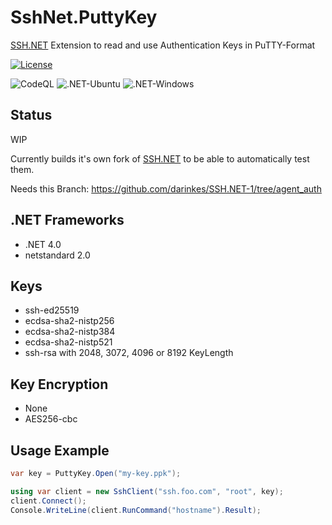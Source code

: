 SshNet.PuttyKey
=============
[SSH.NET](https://github.com/sshnet/SSH.NET) Extension to read and use Authentication Keys in PuTTY-Format

[![License](https://img.shields.io/github/license/darinkes/SshNet.PuttyKey)](https://github.com/darinkes/SshNet.PuttyKey/blob/main/LICENSE)

![CodeQL](https://github.com/darinkes/SshNet.PuttyKey/workflows/CodeQL/badge.svg)
![.NET-Ubuntu](https://github.com/darinkes/SshNet.PuttyKey/workflows/.NET-Ubuntu/badge.svg)
![.NET-Windows](https://github.com/darinkes/SshNet.PuttyKey/workflows/.NET-Windows/badge.svg)

## Status
WIP

Currently builds it's own fork of [SSH.NET](https://github.com/sshnet/SSH.NET) to be able to automatically test them.

Needs this Branch: https://github.com/darinkes/SSH.NET-1/tree/agent_auth

## .NET Frameworks

* .NET 4.0
* netstandard 2.0

## Keys
* ssh-ed25519
* ecdsa-sha2-nistp256
* ecdsa-sha2-nistp384
* ecdsa-sha2-nistp521
* ssh-rsa with 2048, 3072, 4096 or 8192 KeyLength

## Key Encryption
* None
* AES256-cbc

## Usage Example

```cs
var key = PuttyKey.Open("my-key.ppk");

using var client = new SshClient("ssh.foo.com", "root", key);
client.Connect();
Console.WriteLine(client.RunCommand("hostname").Result);
```
